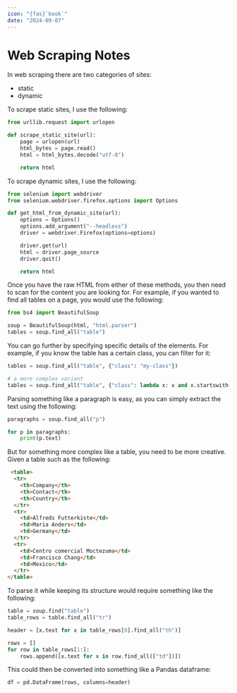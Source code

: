 ```yaml
---
icon: "{fas}`book`"
date: "2024-09-07"
---
```


# Web Scraping Notes

In web scraping there are two categories of sites:

- static
- dynamic

To scrape static sites, I use the following:

```py
from urllib.request import urlopen

def scrape_static_site(url):
    page = urlopen(url)
    html_bytes = page.read()
    html = html_bytes.decode("utf-8")

    return html
```

To scrape dynamic sites, I use the following:

```py
from selenium import webdriver
from selenium.webdriver.firefox.options import Options

def get_html_from_dynamic_site(url):
    options = Options()
    options.add_argument("--headless")
    driver = webdriver.Firefox(options=options)

    driver.get(url)
    html = driver.page_source
    driver.quit()

    return html
```

Once you have the raw HTML from either of these methods, you then need to scan for the content you are looking for. For example, if you wanted to find all tables on a page, you would use the following:

```py
from bs4 import BeautifulSoup

soup = BeautifulSoup(html, "html.parser")
tables = soup.find_all("table")
```

You can go further by specifying specific details of the elements. For example, if you know the table has a certain class, you can filter for it:

```py
tables = soup.find_all("table", {"class": "my-class"})

# a more complex variant
tables = soup.find_all("table", {"class": lambda x: x and x.startswith("example-")})
```

Parsing something like a paragraph is easy, as you can simply extract the text using the following:

```py
paragraphs = soup.find_all("p")

for p in paragraphs:
    print(p.text)
```

But for something more complex like a table, you need to be more creative. Given a table such as the following:

```html
 <table>
  <tr>
    <th>Company</th>
    <th>Contact</th>
    <th>Country</th>
  </tr>
  <tr>
    <td>Alfreds Futterkiste</td>
    <td>Maria Anders</td>
    <td>Germany</td>
  </tr>
  <tr>
    <td>Centro comercial Moctezuma</td>
    <td>Francisco Chang</td>
    <td>Mexico</td>
  </tr>
</table> 
```

To parse it while keeping its structure would require something like the following:

```py
table = soup.find("table")
table_rows = table.find_all("tr")

header = [x.text for x in table_rows[0].find_all("th")]

rows = []
for row in table_rows[1:]:
    rows.append([x.text for x in row.find_all(["td"])])
```

This could then be converted into something like a Pandas dataframe:

```py
df = pd.DataFrame(rows, columns=header)
```
